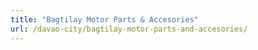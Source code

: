 ```yaml
---
title: "Bagtilay Motor Parts & Accesories"
url: /davao-city/bagtilay-motor-parts-and-accesories/
---
```

